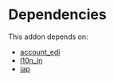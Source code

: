 # Dependencies

This addon depends on:

- [account_edi](https://github.com/bringout/oca-ocb-accounting/tree/ddf6c0d80189f2cd640968f14b2d1346fca52a9f/odoo-bringout-oca-ocb-account_edi)
- [l10n_in](https://github.com/bringout/oca-ocb-l10n_asia-pacific/tree/bbd07224c6f605fd90bfd9afc109b02df2e8e75c/odoo-bringout-oca-ocb-l10n_in)
- [iap](https://github.com/bringout/oca-ocb-technical/tree/4694b2a7718eea6743646f61d172cd8cd8c0896b/odoo-bringout-oca-ocb-iap)

